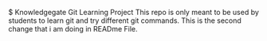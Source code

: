 $ Knowledgegate Git Learning Project
This repo is only meant to be used by students to learn git and try different git commands.
 This is the second change that i am doing in READme File.
























































